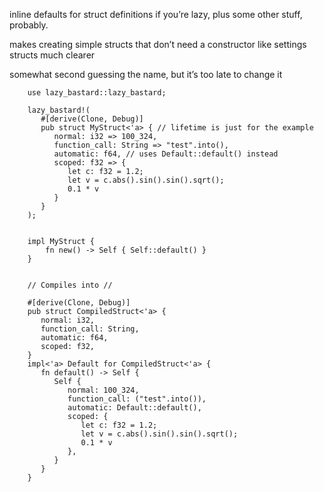 inline defaults for struct definitions if you’re lazy, plus some other stuff, probably.

makes creating simple structs that don’t need a constructor like settings structs much clearer

somewhat second guessing the name, but it’s too late to change it

```
    use lazy_bastard::lazy_bastard;

    lazy_bastard!(
       #[derive(Clone, Debug)]
       pub struct MyStruct<'a> { // lifetime is just for the example
          normal: i32 => 100_324,
          function_call: String => "test".into(),
          automatic: f64, // uses Default::default() instead
          scoped: f32 => {
             let c: f32 = 1.2;
             let v = c.abs().sin().sin().sqrt();
             0.1 * v
          }
       }
    );


    impl MyStruct {
        fn new() -> Self { Self::default() }
    }


    // Compiles into //

    #[derive(Clone, Debug)]
    pub struct CompiledStruct<'a> {
       normal: i32,
       function_call: String,
       automatic: f64,
       scoped: f32,
    }
    impl<'a> Default for CompiledStruct<'a> {
       fn default() -> Self {
          Self {
             normal: 100_324,
             function_call: ("test".into()),
             automatic: Default::default(),
             scoped: {
                let c: f32 = 1.2;
                let v = c.abs().sin().sin().sqrt();
                0.1 * v
             },
          }
       }
    }

```
